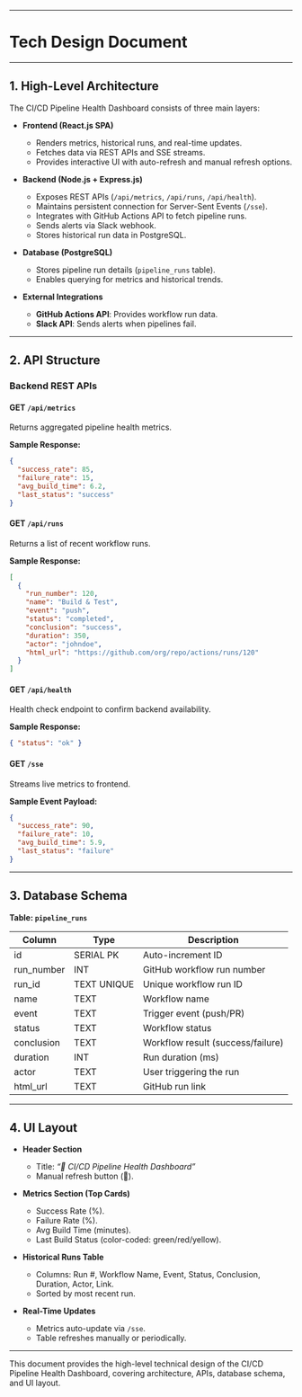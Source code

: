 ------------------------------------------------------

# Tech Design Document

------------------------------------------------------

## 1. High-Level Architecture

The CI/CD Pipeline Health Dashboard consists of three main layers:

- **Frontend (React.js SPA)**
  - Renders metrics, historical runs, and real-time updates.
  - Fetches data via REST APIs and SSE streams.
  - Provides interactive UI with auto-refresh and manual refresh options.

- **Backend (Node.js + Express.js)**
  - Exposes REST APIs (`/api/metrics`, `/api/runs`, `/api/health`).
  - Maintains persistent connection for Server-Sent Events (`/sse`).
  - Integrates with GitHub Actions API to fetch pipeline runs.
  - Sends alerts via Slack webhook.
  - Stores historical run data in PostgreSQL.

- **Database (PostgreSQL)**
  - Stores pipeline run details (`pipeline_runs` table).
  - Enables querying for metrics and historical trends.

- **External Integrations**
  - **GitHub Actions API**: Provides workflow run data.
  - **Slack API**: Sends alerts when pipelines fail.

---

## 2. API Structure

### Backend REST APIs

#### GET `/api/metrics`
Returns aggregated pipeline health metrics.

**Sample Response:**
```json
{
  "success_rate": 85,
  "failure_rate": 15,
  "avg_build_time": 6.2,
  "last_status": "success"
}
```

#### GET `/api/runs`
Returns a list of recent workflow runs.

**Sample Response:**
```json
[
  {
    "run_number": 120,
    "name": "Build & Test",
    "event": "push",
    "status": "completed",
    "conclusion": "success",
    "duration": 350,
    "actor": "johndoe",
    "html_url": "https://github.com/org/repo/actions/runs/120"
  }
]
```

#### GET `/api/health`
Health check endpoint to confirm backend availability.

**Sample Response:**
```json
{ "status": "ok" }
```

#### GET `/sse`
Streams live metrics to frontend.

**Sample Event Payload:**
```json
{
  "success_rate": 90,
  "failure_rate": 10,
  "avg_build_time": 5.9,
  "last_status": "failure"
}
```

---

## 3. Database Schema

**Table: `pipeline_runs`**

| Column      | Type       | Description                          |
|-------------|-----------|--------------------------------------|
| id          | SERIAL PK | Auto-increment ID                   |
| run_number  | INT       | GitHub workflow run number           |
| run_id      | TEXT UNIQUE | Unique workflow run ID             |
| name        | TEXT      | Workflow name                        |
| event       | TEXT      | Trigger event (push/PR)              |
| status      | TEXT      | Workflow status                      |
| conclusion  | TEXT      | Workflow result (success/failure)    |
| duration    | INT       | Run duration (ms)                    |
| actor       | TEXT      | User triggering the run              |
| html_url    | TEXT      | GitHub run link                      |

---

## 4. UI Layout

- **Header Section**
  - Title: *“🚀 CI/CD Pipeline Health Dashboard”*
  - Manual refresh button (🔄).

- **Metrics Section (Top Cards)**
  - Success Rate (%).
  - Failure Rate (%).
  - Avg Build Time (minutes).
  - Last Build Status (color-coded: green/red/yellow).

- **Historical Runs Table**
  - Columns: Run #, Workflow Name, Event, Status, Conclusion, Duration, Actor, Link.
  - Sorted by most recent run.

- **Real-Time Updates**
  - Metrics auto-update via `/sse`.
  - Table refreshes manually or periodically.

---

This document provides the high-level technical design of the CI/CD Pipeline Health Dashboard, covering architecture, APIs, database schema, and UI layout.
